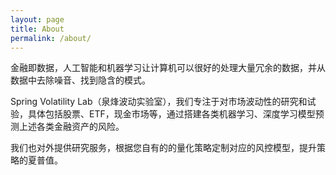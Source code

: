 ```yaml
---
layout: page
title: About
permalink: /about/
---
```







金融即数据，人工智能和机器学习让计算机可以很好的处理大量冗余的数据，并从数据中去除噪音、找到隐含的模式。


Spring Volatility Lab（泉烽波动实验室），我们专注于对市场波动性的研究和试验，具体包括股票、ETF，现金市场等，通过搭建各类机器学习、深度学习模型预测上述各类金融资产的风险。


我们也对外提供研究服务，根据您自有的的量化策略定制对应的风控模型，提升策略的夏普值。

